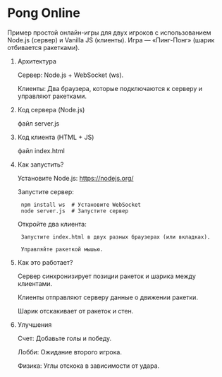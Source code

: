# Pong Online

Пример простой онлайн-игры для двух игроков с использованием Node.js (сервер) и Vanilla JS (клиенты). Игра — «Пинг-Понг» (шарик отбивается ракетками).

1. Архитектура

    Сервер: Node.js + WebSocket (ws).

    Клиенты: Два браузера, которые подключаются к серверу и управляют ракетками.
	
	
2. Код сервера (Node.js)

	файл server.js
	
	
3. Код клиента (HTML + JS)

	файл index.html
	
	
4. Как запустить?

    Установите Node.js: https://nodejs.org/

    Запустите сервер:
	
		npm install ws  # Установите WebSocket
		node server.js  # Запустите сервер
		
		
	Откройте два клиента:

		Запустите index.html в двух разных браузерах (или вкладках).

		Управляйте ракеткой мышью.


5. Как это работает?

    Сервер синхронизирует позиции ракеток и шарика между клиентами.

    Клиенты отправляют серверу данные о движении ракетки.

    Шарик отскакивает от ракеток и стен.
	
	
6. Улучшения

    Счет: Добавьте голы и победу.

    Лобби: Ожидание второго игрока.

    Физика: Углы отскока в зависимости от удара.